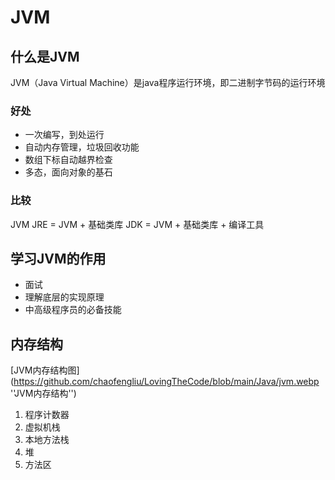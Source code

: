 # JVM

## 什么是JVM
JVM（Java Virtual Machine）是java程序运行环境，即二进制字节码的运行环境

### 好处
- 一次编写，到处运行
- 自动内存管理，垃圾回收功能
- 数组下标自动越界检查
- 多态，面向对象的基石

### 比较
JVM
JRE = JVM + 基础类库
JDK = JVM + 基础类库 + 编译工具

## 学习JVM的作用
- 面试
- 理解底层的实现原理
- 中高级程序员的必备技能


## 内存结构
[JVM内存结构图](https://github.com/chaofengliu/LovingTheCode/blob/main/Java/jvm.webp ''JVM内存结构'')


1. 程序计数器
2. 虚拟机栈
3. 本地方法栈
4. 堆
5. 方法区